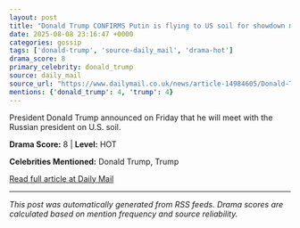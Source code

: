 ```yaml
---
layout: post
title: "Donald Trump CONFIRMS Putin is flying to US soil for showdown meeting"""
date: 2025-08-08 23:16:47 +0000
categories: gossip
tags: ['donald-trump', 'source-daily_mail', 'drama-hot']
drama_score: 8
primary_celebrity: donald_trump
source: daily_mail
source_url: "https://www.dailymail.co.uk/news/article-14984605/Donald-Trump-Vladimir-Putin-Alaska-meeting.html?ns_mchannel=rss&ito=1490&ns_campaign=1490"""
mentions: {'donald_trump': 4, 'trump': 4}
---
```


President Donald Trump announced on Friday that he will meet with the Russian president on U.S. soil.

**Drama Score:** 8 | **Level:** HOT

**Celebrities Mentioned:** Donald Trump, Trump

[Read full article at Daily Mail](https://www.dailymail.co.uk/news/article-14984605/Donald-Trump-Vladimir-Putin-Alaska-meeting.html?ns_mchannel=rss&ito=1490&ns_campaign=1490)

---
*This post was automatically generated from RSS feeds. Drama scores are calculated based on mention frequency and source reliability.*
